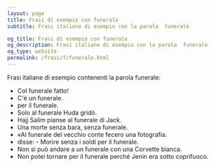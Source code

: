 ```yaml
---
layout: page
title: Frasi di esempio con funerale 
subtitle: Frasi italiane di esempio con la parola  funerale

og_title: Frasi di esempio con funerale 
og_description: Frasi italiane di esempio con la parola  funerale
og_type: website
permalink: /frasi/f/funerale.html
---
```


Frasi italiane di esempio contenenti la parola funerale:


- Col funerale fatto!
- C'è un funerale.
- per il funerale.
- Solo al funerale Huda gridò.
- Hajj Salim pianse al funerale di Jack.
- Una morte senza bara, senza funerale.
- «Al funerale del vecchio conte fecero una fotografia.
- disse: - Morire senza i soldi per il funerale.
- Non si può andare a un funerale con una Corvette bianca.
- Non potei tornare per il funerale perché Jenin era sotto coprifuoco.
